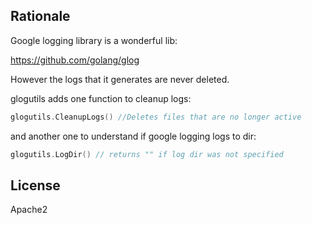 Rationale
---------
Google logging library is a wonderful lib:

https://github.com/golang/glog

However the logs that it generates are never deleted.

glogutils adds one function to cleanup logs:

```go
glogutils.CleanupLogs() //Deletes files that are no longer active
```

and another one to understand if google logging logs to dir:

```go
glogutils.LogDir() // returns "" if log dir was not specified
```

License
-------

Apache2
